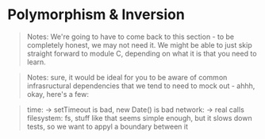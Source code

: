 # Polymorphism & Inversion

> Notes: We're going to have to come back to this section - to be completely honest, we may not need it. We might be able to just skip straight forward to module C, depending on what it is that you need to learn. 

> Notes: sure, it would be ideal for you to be aware of common infrasructural dependencies that we tend to need to mock out - ahhh, okay, here's a few:

>  time: -> setTimeout is bad, new Date() is bad
>  network: -> real calls 
>  filesystem: fs, stuff like that seems simple enough, but it slows down tests, so we want to appyl a boundary between it